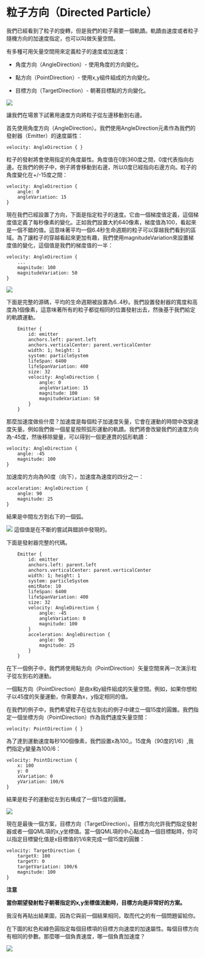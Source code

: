 # 粒子方向（Directed Particle）

我們已經看到了粒子的旋轉，但是我們的粒子需要一個軌蹟。軌蹟由速度或者粒子隨機方向的加速度指定，也可以叫做矢量空間。

有多種可用矢量空間用來定義粒子的速度或加速度：

* 角度方向（AngleDirection）- 使用角度的方向變化。

* 點方向（PointDirection）-  使用x,y組件組成的方向變化。

* 目標方向（TargetDirection）- 朝著目標點的方向變化。

![](http://qmlbook.org/_images/particle_directions.png)

讓我們在場景下試著用速度方向將粒子從左邊移動到右邊。

首先使用角度方向（AngleDirection）。我們使用AngleDirection元素作為我們的發射器（Emitter）的速度屬性：

```
velocity: AngleDirection { }
```

粒子的發射將會使用指定的角度屬性。角度值在0到360度之間，0度代表指向右邊。在我們的例子中，例子將會移動到右邊，所以0度已經指向右邊方向。粒子的角度變化在+/-15度之間：

```
velocity: AngleDirection {
    angle: 0
    angleVariation: 15
}
```

現在我們已經設置了方向，下面是指定粒子的速度。它由一個梯度值定義，這個梯度值定義了每秒像素的變化。正如我們設置大約640像素，梯度值為100，看起來是一個不錯的值。這意味著平均一個6.4秒生命週期的粒子可以穿越我們看到的區域。為了讓粒子的穿越看起來更加有趣，我們使用magnitudeVariation來設置梯度值的變化，這個值是我們的梯度值的一半：

```
velocity: AngleDirection {
    ...
    magnitude: 100
    magnitudeVariation: 50
}
```

![](http://qmlbook.org/_images/angledirection.png)

下面是完整的源碼，平均的生命週期被設置為6..4秒。我們設置發射器的寬度和高度為1個像素，這意味著所有的粒子都從相同的位置發射出去，然後基于我們給定的軌蹟運動。

```
    Emitter {
        id: emitter
        anchors.left: parent.left
        anchors.verticalCenter: parent.verticalCenter
        width: 1; height: 1
        system: particleSystem
        lifeSpan: 6400
        lifeSpanVariation: 400
        size: 32
        velocity: AngleDirection {
            angle: 0
            angleVariation: 15
            magnitude: 100
            magnitudeVariation: 50
        }
    }
```

那麼加速度做些什麼？加速度是每個粒子加速度矢量，它會在運動的時間中改變速度矢量。例如我們做一個星星按照弧形運動的軌蹟。我們將會改變我們的速度方向為-45度，然後移除變量，可以得到一個更連貫的弧形軌蹟：

```
velocity: AngleDirection {
    angle: -45
    magnitude: 100
}
```

加速度的方向為90度（向下），加速度為速度的四分之一：

```
acceleration: AngleDirection {
    angle: 90
    magnitude: 25
}
```

結果是中間左方到右下的一個弧。

![](http://qmlbook.org/_images/angledirection2.png)
這個值是在不斷的嘗試與錯誤中發現的。

下面是發射器完整的代碼。

```
    Emitter {
        id: emitter
        anchors.left: parent.left
        anchors.verticalCenter: parent.verticalCenter
        width: 1; height: 1
        system: particleSystem
        emitRate: 10
        lifeSpan: 6400
        lifeSpanVariation: 400
        size: 32
        velocity: AngleDirection {
            angle: -45
            angleVariation: 0
            magnitude: 100
        }
        acceleration: AngleDirection {
            angle: 90
            magnitude: 25
        }
    }
```

在下一個例子中，我們將使用點方向（PointDirection）矢量空間來再一次演示粒子從左到右的運動。

一個點方向（PointDirection）是由x和y組件組成的矢量空間。例如，如果你想粒子以45度的矢量運動，你需要為x，y指定相同的值。

在我們的例子中，我們希望粒子在從左到右的例子中建立一個15度的圓錐。我們指定一個坐標方向（PointDirection）作為我們速度矢量空間：

```
velocity: PointDirection { }
```

為了達到運動速度每秒100個像素，我們設置x為100,。15度角（90度的1/6）,我們指定y變量為100/6：

```
velocity: PointDirection {
    x: 100
    y: 0
    xVariation: 0
    yVariation: 100/6
}
```

結果是粒子的運動從左到右構成了一個15度的圓錐。

![](http://qmlbook.org/_images/pointdirection.png)

現在是最後一個方案，目標方向（TargetDirection）。目標方向允許我們指定發射器或者一個QML項的x,y坐標值。當一個QML項的中心點成為一個目標點時，你可以指定目標變化值是x目標值的1/6來完成一個15度的圓錐：

```
velocity: TargetDirection {
    targetX: 100
    targetY: 0
    targetVariation: 100/6
    magnitude: 100
}
```

**注意**

**當你期望發射粒子朝著指定的x,y坐標值流動時，目標方向是非常好的方案。**

我沒有再貼出結果圖，因為它與前一個結果相同，取而代之的有一個問題留給你。

在下圖的紅色和綠色圓指定每個目標項的目標方向速度的加速屬性。每個目標方向有相同的參數。那麼哪一個負責速度，哪一個負責加速度？

![](http://qmlbook.org/_images/directionquest.png)
